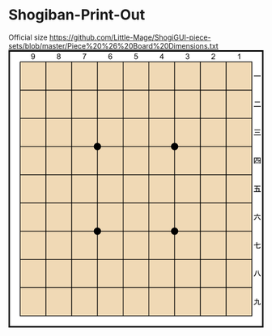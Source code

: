 # Shogiban-Print-Out
Official size
https://github.com/Little-Mage/ShogiGUI-piece-sets/blob/master/Piece%20%26%20Board%20Dimensions.txt
<img src="shogiban-light-brown.png">
